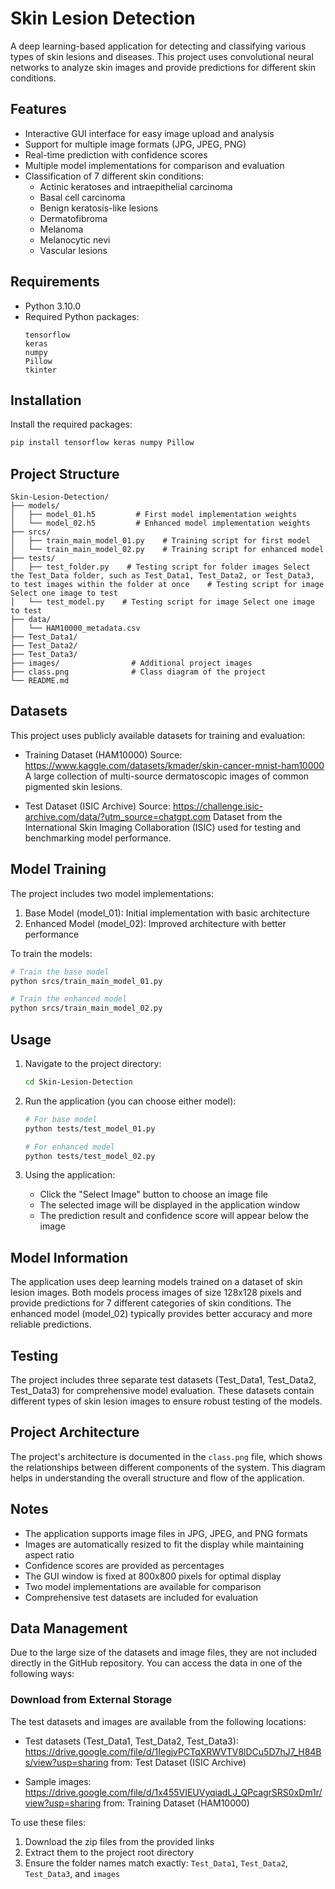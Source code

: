 # Skin Lesion Detection

A deep learning-based application for detecting and classifying various types of skin lesions and diseases. This project uses convolutional neural networks to analyze skin images and provide predictions for different skin conditions.

## Features

- Interactive GUI interface for easy image upload and analysis
- Support for multiple image formats (JPG, JPEG, PNG)
- Real-time prediction with confidence scores
- Multiple model implementations for comparison and evaluation
- Classification of 7 different skin conditions:
  - Actinic keratoses and intraepithelial carcinoma
  - Basal cell carcinoma
  - Benign keratosis-like lesions
  - Dermatofibroma
  - Melanoma
  - Melanocytic nevi
  - Vascular lesions

## Requirements

- Python 3.10.0
- Required Python packages:
  ```
  tensorflow
  keras
  numpy
  Pillow
  tkinter
  ```

## Installation

 Install the required packages:
   ```bash
   pip install tensorflow keras numpy Pillow
   ```

## Project Structure

```
Skin-Lesion-Detection/
├── models/
│   ├── model_01.h5         # First model implementation weights
│   └── model_02.h5         # Enhanced model implementation weights
├── srcs/
│   ├── train_main_model_01.py    # Training script for first model
│   └── train_main_model_02.py    # Training script for enhanced model
├── tests/
│   ├── test_folder.py    # Testing script for folder images Select the Test_Data folder, such as Test_Data1, Test_Data2, or Test_Data3, to test images within the folder at once    # Testing script for image Select one image to test
│   └── test_model.py    # Testing script for image Select one image to test
├── data/                   
│   └── HAM10000_metadata.csv
├── Test_Data1/          
├── Test_Data2/            
├── Test_Data3/            
├── images/                # Additional project images
├── class.png              # Class diagram of the project
└── README.md
```
## Datasets
This project uses publicly available datasets for training and evaluation:

- Training Dataset (HAM10000)
Source: https://www.kaggle.com/datasets/kmader/skin-cancer-mnist-ham10000
A large collection of multi-source dermatoscopic images of common pigmented skin lesions.

- Test Dataset (ISIC Archive)
Source: https://challenge.isic-archive.com/data/?utm_source=chatgpt.com
Dataset from the International Skin Imaging Collaboration (ISIC) used for testing and benchmarking model performance.


## Model Training

The project includes two model implementations:
1. Base Model (model_01): Initial implementation with basic architecture
2. Enhanced Model (model_02): Improved architecture with better performance

To train the models:
```bash
# Train the base model
python srcs/train_main_model_01.py

# Train the enhanced model
python srcs/train_main_model_02.py
```

## Usage

1. Navigate to the project directory:
   ```bash
   cd Skin-Lesion-Detection
   ```

2. Run the application (you can choose either model):
   ```bash
   # For base model
   python tests/test_model_01.py
   
   # For enhanced model
   python tests/test_model_02.py
   ```

3. Using the application:
   - Click the "Select Image" button to choose an image file
   - The selected image will be displayed in the application window
   - The prediction result and confidence score will appear below the image

## Model Information

The application uses deep learning models trained on a dataset of skin lesion images. Both models process images of size 128x128 pixels and provide predictions for 7 different categories of skin conditions. The enhanced model (model_02) typically provides better accuracy and more reliable predictions.

## Testing

The project includes three separate test datasets (Test_Data1, Test_Data2, Test_Data3) for comprehensive model evaluation. These datasets contain different types of skin lesion images to ensure robust testing of the models.

## Project Architecture

The project's architecture is documented in the `class.png` file, which shows the relationships between different components of the system. This diagram helps in understanding the overall structure and flow of the application.

## Notes

- The application supports image files in JPG, JPEG, and PNG formats
- Images are automatically resized to fit the display while maintaining aspect ratio
- Confidence scores are provided as percentages
- The GUI window is fixed at 800x800 pixels for optimal display
- Two model implementations are available for comparison
- Comprehensive test datasets are included for evaluation

## Data Management

Due to the large size of the datasets and image files, they are not included directly in the GitHub repository. You can access the data in one of the following ways:

### Download from External Storage

The test datasets and images are available from the following locations:
- Test datasets (Test_Data1, Test_Data2, Test_Data3): https://drive.google.com/file/d/1IegjvPCTqXRWVTV8lDCu5D7hJ7_H84Bs/view?usp=sharing
  from: Test Dataset (ISIC Archive) 
  
- Sample images: https://drive.google.com/file/d/1x455VIEUVyqiadLJ_QPcagrSRS0xDm1r/view?usp=sharing
  from: Training Dataset (HAM10000)

To use these files:
1. Download the zip files from the provided links
2. Extract them to the project root directory
3. Ensure the folder names match exactly: `Test_Data1`, `Test_Data2`, `Test_Data3`, and `images`
